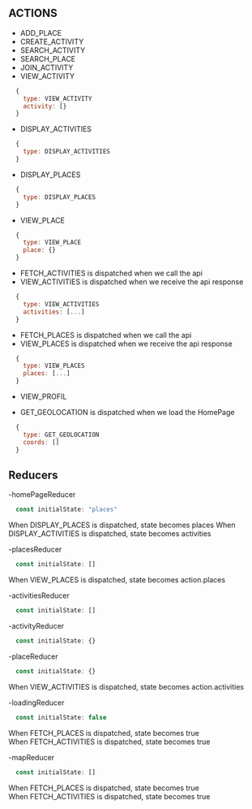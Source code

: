 ## ACTIONS

- ADD_PLACE
- CREATE_ACTIVITY
- SEARCH_ACTIVITY
- SEARCH_PLACE
- JOIN_ACTIVITY
- VIEW_ACTIVITY
```javascript
  {
    type: VIEW_ACTIVITY
    activity: [}
  }
```
- DISPLAY_ACTIVITIES
```javascript
  {
    type: DISPLAY_ACTIVITIES
  }
```
  
- DISPLAY_PLACES
```javascript
  {
    type: DISPLAY_PLACES
  }
```


- VIEW_PLACE
```javascript
  {
    type: VIEW_PLACE
    place: {}
  }
```

- FETCH_ACTIVITIES is dispatched when we call the api
- VIEW_ACTIVITIES is dispatched when we receive the api response

```javascript
  {
    type: VIEW_ACTIVITIES
    activities: [...]
  }
```

- FETCH_PLACES is dispatched when we call the api
- VIEW_PLACES is dispatched when we receive the api response

```javascript
  {
    type: VIEW_PLACES
    places: [...]
  }
```

- VIEW_PROFIL

- GET_GEOLOCATION is dispatched when we load the HomePage

```javascript
  {
    type: GET_GEOLOCATION
    coords: []
  }
```

## Reducers

-homePageReducer

```javascript
  const initialState: "places"
```

When DISPLAY_PLACES is dispatched, state becomes places
When DISPLAY_ACTIVITIES is dispatched, state becomes activities

-placesReducer

```javascript
  const initialState: []
```

When VIEW_PLACES is dispatched, state becomes action.places

-activitiesReducer

```javascript
  const initialState: []
```

-activityReducer
```javascript
  const initialState: {}
```

-placeReducer
```javascript
  const initialState: {}
```

When VIEW_ACTIVITIES is dispatched, state becomes action.activities

-loadingReducer

```javascript
  const initialState: false
```

When FETCH_PLACES is dispatched, state becomes true  
When FETCH_ACTIVITIES is dispatched, state becomes true

-mapReducer

```javascript
  const initialState: []
```

When FETCH_PLACES is dispatched, state becomes true  
When FETCH_ACTIVITIES is dispatched, state becomes true
